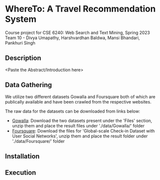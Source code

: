 # WhereTo: A Travel Recommendation System
Course project for CSE 6240: Web Search and Text Mining, Spring 2023
Team 10 - Divya Umapathy, Harshvardhan Baldwa, Mansi Bhandari, Pankhuri Singh

## Description

<Paste the Abstract/Introduction here>

## Data Gathering
We utilize two different datasets Gowalla and Foursquare both of which are publically available and have been crawled from the respective websites.

The raw data for the datasets can be downloaded from links below:
- [Gowalla](http://snap.stanford.edu/data/loc-gowalla.html): Download the two datasets present under the 'Files' section, unzip them and place the result files under './data/Gowalla/' folder
- [Foursquare](https://sites.google.com/site/yangdingqi/home/foursquare-dataset#h.p_7rmPjnwFGIx9): Download the files for 'Global-scale Check-in Dataset with User Social Networks', unzip them and place the result folder under './data/Foursquare/' folder

## Installation


## Execution
